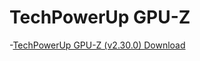# TechPowerUp GPU-Z

-[TechPowerUp GPU-Z (v2.30.0) Download](https://www.techpowerup.com/download/techpowerup-gpu-z/)
